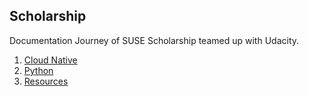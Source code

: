 ## Scholarship

Documentation Journey of SUSE Scholarship teamed up with Udacity.

1. [Cloud Native](Cloud-Native/readme.md)
2. [Python](Learn-Python/readme.md)
3. [Resources](Resources/readme.md)
